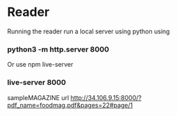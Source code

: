 # Reader
Running the reader run a local server using python using 


### python3 -m http.server 8000
  
  
  
  
Or use npm live-server

### live-server 8000
  
  
  
sampleMAGAZINE
url http://34.106.9.15:8000/?pdf_name=foodmag.pdf&pages=22#page/1
